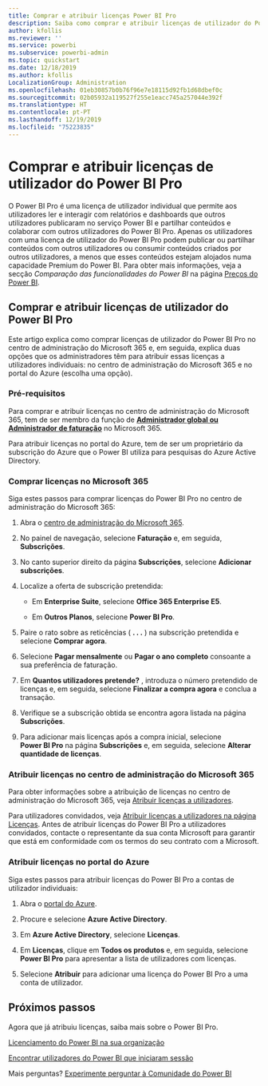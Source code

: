 ```yaml
---
title: Comprar e atribuir licenças Power BI Pro
description: Saiba como comprar e atribuir licenças de utilizador do Power BI Pro, para que os utilizadores possam aceder aos conteúdos e colaborar com colegas no serviço Power BI.
author: kfollis
ms.reviewer: ''
ms.service: powerbi
ms.subservice: powerbi-admin
ms.topic: quickstart
ms.date: 12/18/2019
ms.author: kfollis
LocalizationGroup: Administration
ms.openlocfilehash: 01eb30857b0b76f96e7e18115d92fb1d68dbef0c
ms.sourcegitcommit: 02b05932a119527f255e1eacc745a257044e392f
ms.translationtype: HT
ms.contentlocale: pt-PT
ms.lasthandoff: 12/19/2019
ms.locfileid: "75223835"
---
```

# <a name="purchase-and-assign-power-bi-pro-user-licenses"></a>Comprar e atribuir licenças de utilizador do Power BI Pro

O Power BI Pro é uma licença de utilizador individual que permite aos utilizadores ler e interagir com relatórios e dashboards que outros utilizadores publicaram no serviço Power BI e partilhar conteúdos e colaborar com outros utilizadores do Power BI Pro. Apenas os utilizadores com uma licença de utilizador do Power BI Pro podem publicar ou partilhar conteúdos com outros utilizadores ou consumir conteúdos criados por outros utilizadores, a menos que esses conteúdos estejam alojados numa capacidade Premium do Power BI. Para obter mais informações, veja a secção _Comparação das funcionalidades do Power BI_ na página [Preços do Power BI](https://powerbi.microsoft.com/pricing/).

## <a name="purchase-and-assign-power-bi-pro-user-licenses"></a>Comprar e atribuir licenças de utilizador do Power BI Pro

Este artigo explica como comprar licenças de utilizador do Power BI Pro no centro de administração do Microsoft 365 e, em seguida, explica duas opções que os administradores têm para atribuir essas licenças a utilizadores individuais: no centro de administração do Microsoft 365 e no portal do Azure (escolha uma opção).

### <a name="prerequisites"></a>Pré-requisitos

Para comprar e atribuir licenças no centro de administração do Microsoft 365, tem de ser membro da função de **[Administrador global ou Administrador de faturação](https://support.office.com/article/about-office-365-admin-roles-da585eea-f576-4f55-a1e0-87090b6aaa9d)** no Microsoft 365.

Para atribuir licenças no portal do Azure, tem de ser um proprietário da subscrição do Azure que o Power BI utiliza para pesquisas do Azure Active Directory.

### <a name="purchase-licenses-in-microsoft-365"></a>Comprar licenças no Microsoft 365

Siga estes passos para comprar licenças do Power BI Pro no centro de administração do Microsoft 365:

1. Abra o [centro de administração do Microsoft 365](https://portal.office.com/adminportal/home#/homepage).

2. No painel de navegação, selecione **Faturação** e, em seguida, **Subscrições**.

3. No canto superior direito da página **Subscrições**, selecione **Adicionar subscrições**.

4. Localize a oferta de subscrição pretendida:

    - Em **Enterprise Suite**, selecione **Office 365 Enterprise E5**.

    - Em **Outros Planos**, selecione **Power BI Pro**.

5. Paire o rato sobre as reticências ( **. . .** ) na subscrição pretendida e selecione **Comprar agora**.

6. Selecione **Pagar mensalmente** ou **Pagar o ano completo** consoante a sua preferência de faturação.

7. Em **Quantos utilizadores pretende?** , introduza o número pretendido de licenças e, em seguida, selecione **Finalizar a compra agora** e conclua a transação.

8. Verifique se a subscrição obtida se encontra agora listada na página **Subscrições**.

9. Para adicionar mais licenças após a compra inicial, selecione **Power BI Pro** na página **Subscrições** e, em seguida, selecione **Alterar quantidade de licenças**.

### <a name="assign-licenses-in-the-microsoft-365-admin-center"></a>Atribuir licenças no centro de administração do Microsoft 365

Para obter informações sobre a atribuição de licenças no centro de administração do Microsoft 365, veja [Atribuir licenças a utilizadores](/office365/admin/manage/assign-licenses-to-users).

Para utilizadores convidados, veja [Atribuir licenças a utilizadores na página Licenças](/office365/admin/manage/assign-licenses-to-users#assign-licenses-to-users-on-the-licenses-page). Antes de atribuir licenças do Power BI Pro a utilizadores convidados, contacte o representante da sua conta Microsoft para garantir que está em conformidade com os termos do seu contrato com a Microsoft.

### <a name="assign-licenses-in-the-azure-portal"></a>Atribuir licenças no portal do Azure

Siga estes passos para atribuir licenças do Power BI Pro a contas de utilizador individuais:

1. Abra o [portal do Azure](https://portal.azure.com/).

2. Procure e selecione **Azure Active Directory**.

3. Em **Azure Active Directory**, selecione **Licenças**.

4. Em **Licenças**, clique em **Todos os produtos** e, em seguida, selecione **Power BI Pro** para apresentar a lista de utilizadores com licenças.

5. Selecione **Atribuir** para adicionar uma licença do Power BI Pro a uma conta de utilizador.

## <a name="next-steps"></a>Próximos passos

Agora que já atribuiu licenças, saiba mais sobre o Power BI Pro.

[Licenciamento do Power BI na sua organização](service-admin-licensing-organization.md)

[Encontrar utilizadores do Power BI que iniciaram sessão](service-admin-access-usage.md)

Mais perguntas? [Experimente perguntar à Comunidade do Power BI](https://community.powerbi.com/)
